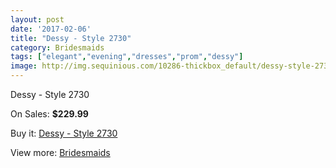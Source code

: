 ```yaml
---
layout: post
date: '2017-02-06'
title: "Dessy - Style 2730"
category: Bridesmaids
tags: ["elegant","evening","dresses","prom","dessy"]
image: http://img.sequinious.com/10286-thickbox_default/dessy-style-2730.jpg
---
```

Dessy - Style 2730

On Sales: **$229.99**
<a href="https://www.sequinious.com/bridesmaids/4601-dessy-style-2730.html"><amp-img layout="responsive" width="600" height="600" src="//img.sequinious.com/10286-thickbox_default/dessy-style-2730.jpg" alt="Dessy - Style 2730 0" /></a>

Buy it: [Dessy - Style 2730](https://www.sequinious.com/bridesmaids/4601-dessy-style-2730.html "Dessy - Style 2730")

View more: [Bridesmaids](https://www.sequinious.com/3-bridesmaids "Bridesmaids")